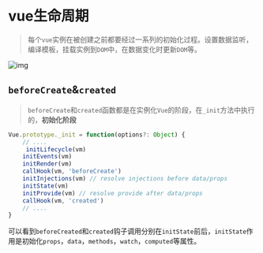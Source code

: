 # vue生命周期
> 每个`vue`实例在被创建之前都要经过一系列的初始化过程。设置数据监听，编译模板，挂载实例到`DOM`中，在数据变化时更新`DOM`等。

![img](/dovis-blog/vue/lifecycle.png)

## `beforeCreate`&`created`
> `beforeCreate`和`created`函数都是在实例化`Vue`的阶段，在`_init`方法中执行的，**初始化阶段**

```js
Vue.prototype._init = function(options?: Object) {
    // ....
     initLifecycle(vm)
    initEvents(vm)
    initRender(vm)
    callHook(vm, 'beforeCreate')
    initInjections(vm) // resolve injections before data/props
    initState(vm)
    initProvide(vm) // resolve provide after data/props
    callHook(vm, 'created')
    // ....
}
```
可以看到`beforeCreated`和`created`钩子调用分别在`initState`前后，`initState`作用是初始化`props`，`data`，`methods`，`watch`，`computed`等属性。